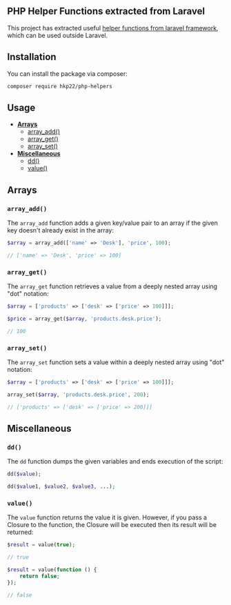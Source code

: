 ## PHP Helper Functions extracted from Laravel

This project has extracted useful [helper functions from laravel framework](http://laravel.com/docs/5.6/helpers), which can be used outside Laravel.

## Installation

You can install the package via composer:

```bash
composer require hkp22/php-helpers
```

## Usage

* **[Arrays](#arrays)**
  * [array_add()](#array_add)
  * [array_get()](#array_get)
  * [array_set()](#array_set)
* **[Miscellaneous](#miscellaneous)**
  * [dd()](#dd)
  * [value()](#value)


## Arrays
<a name="arrays"></a>


### `array_add()`
<a name="array_add"></a>

The `array_add` function adds a given key/value pair to an array if the given key doesn't already exist in the array:

```php
$array = array_add(['name' => 'Desk'], 'price', 100);

// ['name' => 'Desk', 'price' => 100]
```

### `array_get()`
<a name="array_get"></a>

The `array_get` function retrieves a value from a deeply nested array using "dot" notation:

```php
$array = ['products' => ['desk' => ['price' => 100]]];

$price = array_get($array, 'products.desk.price');

// 100
```

### `array_set()`
<a name="array_set"></a>

The `array_set` function sets a value within a deeply nested array using "dot" notation:

```php
$array = ['products' => ['desk' => ['price' => 100]]];

array_set($array, 'products.desk.price', 200);

// ['products' => ['desk' => ['price' => 200]]]
```

## Miscellaneous
<a name="miscellaneous"></a>


### `dd()`
<a name="dd"></a>

The `dd` function dumps the given variables and ends execution of the script:

```php
dd($value);

dd($value1, $value2, $value3, ...);
```

### `value()`
<a name="value"></a>

The `value` function returns the value it is given. However, if you pass a Closure to the function, the Closure will be executed then its result will be returned:

```php
$result = value(true);

// true

$result = value(function () {
    return false;
});

// false
```
